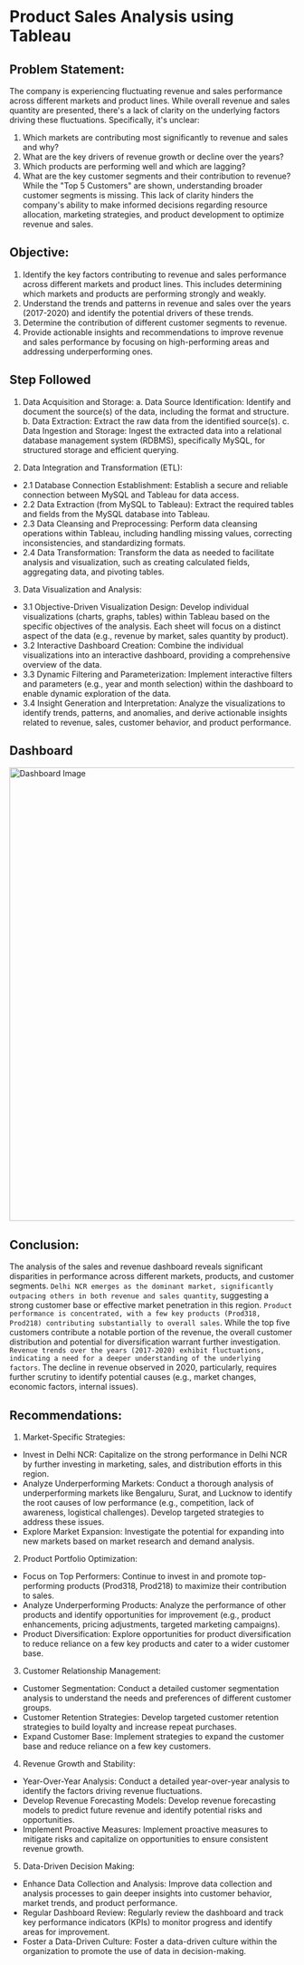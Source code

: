 # Product Sales Analysis using Tableau
## Problem Statement:
The company is experiencing fluctuating revenue and sales performance across different markets and product lines. While overall revenue and sales quantity are presented, there's a lack of clarity on the underlying factors driving these fluctuations. Specifically, it's unclear:
1. Which markets are contributing most significantly to revenue and sales and why? 
2. What are the key drivers of revenue growth or decline over the years?
3. Which products are performing well and which are lagging?
4. What are the key customer segments and their contribution to revenue? While the "Top 5 Customers" are shown, understanding broader customer segments is missing.
This lack of clarity hinders the company's ability to make informed decisions regarding resource allocation, marketing strategies, and product development to optimize revenue and sales.
## Objective:
1.	Identify the key factors contributing to revenue and sales performance across different markets and product lines. This includes determining which markets and products are performing strongly and weakly.
2.	Understand the trends and patterns in revenue and sales over the years (2017-2020) and identify the potential drivers of these trends.
3.	Determine the contribution of different customer segments to revenue.
4.	Provide actionable insights and recommendations to improve revenue and sales performance by focusing on high-performing areas and addressing underperforming ones.
## Step Followed
1. Data Acquisition and Storage:
  a. Data Source Identification: Identify and document the source(s) of the data, including the format and structure.
  b. Data Extraction: Extract the raw data from the identified source(s).
  c. Data Ingestion and Storage: Ingest the extracted data into a relational database management system (RDBMS), specifically MySQL, for structured storage and efficient querying.

2. Data Integration and Transformation (ETL):
- 2.1 Database Connection Establishment: Establish a secure and reliable connection between MySQL and Tableau for data access.
- 2.2 Data Extraction (from MySQL to Tableau): Extract the required tables and fields from the MySQL database into Tableau.
- 2.3 Data Cleansing and Preprocessing: Perform data cleansing operations within Tableau, including handling missing values, correcting inconsistencies, and standardizing formats.
- 2.4 Data Transformation: Transform the data as needed to facilitate analysis and visualization, such as creating calculated fields, aggregating data, and pivoting tables.

3. Data Visualization and Analysis:
- 3.1 Objective-Driven Visualization Design: Develop individual visualizations (charts, graphs, tables) within Tableau based on the specific objectives of the analysis. Each sheet will focus on a distinct aspect of the data (e.g., revenue by market, sales quantity by product).
- 3.2 Interactive Dashboard Creation: Combine the individual visualizations into an interactive dashboard, providing a comprehensive overview of the data.
- 3.3 Dynamic Filtering and Parameterization: Implement interactive filters and parameters (e.g., year and month selection) within the dashboard to enable dynamic exploration of the data.
- 3.4 Insight Generation and Interpretation: Analyze the visualizations to identify trends, patterns, and anomalies, and derive actionable insights related to revenue, sales, customer behavior, and product performance.

## Dashboard
<img width="801" alt="Dashboard Image" src="https://github.com/user-attachments/assets/c2d90edd-b5a6-41b1-829b-e7d70e275b9d" />

## Conclusion:
The analysis of the sales and revenue dashboard reveals significant disparities in performance across different markets, products, and customer segments. ``Delhi NCR emerges as the dominant market, significantly outpacing others in both revenue and sales quantity``, suggesting a strong customer base or effective market penetration in this region. ``Product performance is concentrated, with a few key products (Prod318, Prod218) contributing substantially to overall sales``. While the top five customers contribute a notable portion of the revenue, the overall customer distribution and potential for diversification warrant further investigation. ``Revenue trends over the years (2017-2020) exhibit fluctuations, indicating a need for a deeper understanding of the underlying factors``. The decline in revenue observed in 2020, particularly, requires further scrutiny to identify potential causes (e.g., market changes, economic factors, internal issues).

## Recommendations:
1. Market-Specific Strategies:
  - Invest in Delhi NCR: Capitalize on the strong performance in Delhi NCR by further investing in marketing, sales, and distribution efforts in this region.
  - Analyze Underperforming Markets: Conduct a thorough analysis of underperforming markets like Bengaluru, Surat, and Lucknow to identify the root causes of low performance (e.g., competition, lack of awareness, logistical challenges). Develop targeted strategies to address these issues.
  - Explore Market Expansion: Investigate the potential for expanding into new markets based on market research and demand analysis.
2. Product Portfolio Optimization:
  - Focus on Top Performers: Continue to invest in and promote top-performing products (Prod318, Prod218) to maximize their contribution to sales.
  - Analyze Underperforming Products: Analyze the performance of other products and identify opportunities for improvement (e.g., product enhancements, pricing adjustments, targeted marketing campaigns).
  - Product Diversification: Explore opportunities for product diversification to reduce reliance on a few key products and cater to a wider customer base.
3. Customer Relationship Management:
  - Customer Segmentation: Conduct a detailed customer segmentation analysis to understand the needs and preferences of different customer groups.
  - Customer Retention Strategies: Develop targeted customer retention strategies to build loyalty and increase repeat purchases.
  - Expand Customer Base: Implement strategies to expand the customer base and reduce reliance on a few key customers.
4. Revenue Growth and Stability:
  - Year-Over-Year Analysis: Conduct a detailed year-over-year analysis to identify the factors driving revenue fluctuations.
  - Develop Revenue Forecasting Models: Develop revenue forecasting models to predict future revenue and identify potential risks and opportunities.
  - Implement Proactive Measures: Implement proactive measures to mitigate risks and capitalize on opportunities to ensure consistent revenue growth.
5. Data-Driven Decision Making:
  - Enhance Data Collection and Analysis: Improve data collection and analysis processes to gain deeper insights into customer behavior, market trends, and product performance.
  - Regular Dashboard Review: Regularly review the dashboard and track key performance indicators (KPIs) to monitor progress and identify areas for improvement.
  - Foster a Data-Driven Culture: Foster a data-driven culture within the organization to promote the use of data in decision-making.

